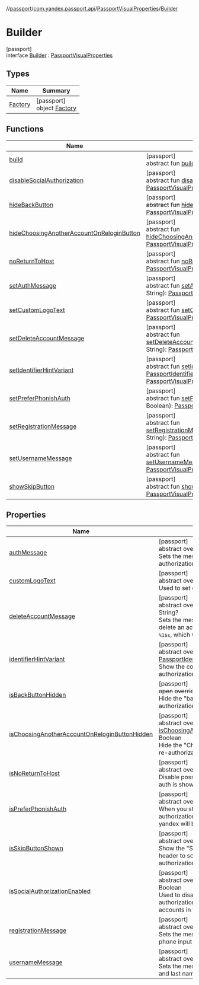 //[passport](../../../../index.md)/[com.yandex.passport.api](../../index.md)/[PassportVisualProperties](../index.md)/[Builder](index.md)

# Builder

[passport]\
interface [Builder](index.md) : [PassportVisualProperties](../index.md)

## Types

| Name | Summary |
|---|---|
| [Factory](-factory/index.md) | [passport]<br>object [Factory](-factory/index.md) |

## Functions

| Name | Summary |
|---|---|
| [build](build.md) | [passport]<br>abstract fun [build](build.md)(): [PassportVisualProperties](../index.md) |
| [disableSocialAuthorization](disable-social-authorization.md) | [passport]<br>abstract fun [disableSocialAuthorization](disable-social-authorization.md)(): [PassportVisualProperties.Builder](index.md) |
| [hideBackButton](hide-back-button.md) | [passport]<br>~~abstract~~ ~~fun~~ [~~hideBackButton~~](hide-back-button.md)~~(~~~~)~~~~:~~ [PassportVisualProperties.Builder](index.md) |
| [hideChoosingAnotherAccountOnReloginButton](hide-choosing-another-account-on-relogin-button.md) | [passport]<br>abstract fun [hideChoosingAnotherAccountOnReloginButton](hide-choosing-another-account-on-relogin-button.md)(): [PassportVisualProperties.Builder](index.md) |
| [noReturnToHost](no-return-to-host.md) | [passport]<br>abstract fun [noReturnToHost](no-return-to-host.md)(): [PassportVisualProperties.Builder](index.md) |
| [setAuthMessage](set-auth-message.md) | [passport]<br>abstract fun [setAuthMessage](set-auth-message.md)(authMessage: String): [PassportVisualProperties.Builder](index.md) |
| [setCustomLogoText](set-custom-logo-text.md) | [passport]<br>abstract fun [setCustomLogoText](set-custom-logo-text.md)(text: String?): [PassportVisualProperties.Builder](index.md) |
| [setDeleteAccountMessage](set-delete-account-message.md) | [passport]<br>abstract fun [setDeleteAccountMessage](set-delete-account-message.md)(deleteAccountMessage: String): [PassportVisualProperties.Builder](index.md) |
| [setIdentifierHintVariant](set-identifier-hint-variant.md) | [passport]<br>abstract fun [setIdentifierHintVariant](set-identifier-hint-variant.md)(variant: [PassportIdentifierHintVariant](../../-passport-identifier-hint-variant/index.md)): [PassportVisualProperties.Builder](index.md) |
| [setPreferPhonishAuth](set-prefer-phonish-auth.md) | [passport]<br>abstract fun [setPreferPhonishAuth](set-prefer-phonish-auth.md)(prefer: Boolean): [PassportVisualProperties.Builder](index.md) |
| [setRegistrationMessage](set-registration-message.md) | [passport]<br>abstract fun [setRegistrationMessage](set-registration-message.md)(registrationMessage: String): [PassportVisualProperties.Builder](index.md) |
| [setUsernameMessage](set-username-message.md) | [passport]<br>abstract fun [setUsernameMessage](set-username-message.md)(usernameMessage: String): [PassportVisualProperties.Builder](index.md) |
| [showSkipButton](show-skip-button.md) | [passport]<br>abstract fun [showSkipButton](show-skip-button.md)(): [PassportVisualProperties.Builder](index.md) |

## Properties

| Name | Summary |
|---|---|
| [authMessage](auth-message.md) | [passport]<br>abstract override var [authMessage](auth-message.md): String?<br>Sets the message displayed to the user in the authorization screen. |
| [customLogoText](custom-logo-text.md) | [passport]<br>abstract override var [customLogoText](custom-logo-text.md): String?<br>Used to set custom logo text. |
| [deleteAccountMessage](delete-account-message.md) | [passport]<br>abstract override var [deleteAccountMessage](delete-account-message.md): String?<br>Sets the message shown to the user when trying to delete an account. The text must contain the string <tt>%1$s</tt>, which will be replaced with the username. |
| [identifierHintVariant](identifier-hint-variant.md) | [passport]<br>abstract override var [identifierHintVariant](identifier-hint-variant.md): [PassportIdentifierHintVariant](../../-passport-identifier-hint-variant/index.md)<br>Show the corresponding hint in the input field of the authorization form. |
| [isBackButtonHidden](is-back-button-hidden.md) | [passport]<br>~~open~~ ~~override~~ ~~var~~ [~~isBackButtonHidden~~](is-back-button-hidden.md)~~:~~ Boolean<br>Hide the &quot;back arrow&quot; in the header of the authorization window. |
| [isChoosingAnotherAccountOnReloginButtonHidden](is-choosing-another-account-on-relogin-button-hidden.md) | [passport]<br>abstract override var [isChoosingAnotherAccountOnReloginButtonHidden](is-choosing-another-account-on-relogin-button-hidden.md): Boolean<br>Hide the &quot;Choose another account&quot; button on the re-authorization screen. |
| [isNoReturnToHost](is-no-return-to-host.md) | [passport]<br>abstract override var [isNoReturnToHost](is-no-return-to-host.md): Boolean<br>Disable possibilities to return back to host when auth is shown. |
| [isPreferPhonishAuth](is-prefer-phonish-auth.md) | [passport]<br>abstract override var [isPreferPhonishAuth](is-prefer-phonish-auth.md): Boolean<br>When you start authorization, the finish authorization screen with the login button via yandex will be shown first of all. |
| [isSkipButtonShown](is-skip-button-shown.md) | [passport]<br>abstract override var [isSkipButtonShown](is-skip-button-shown.md): Boolean<br>Show the &quot;Skip&quot; button in the authorization window header to scroll through the login screen without authorization. |
| [isSocialAuthorizationEnabled](is-social-authorization-enabled.md) | [passport]<br>abstract override var [isSocialAuthorizationEnabled](is-social-authorization-enabled.md): Boolean<br>Used to disable the display of social buttons in authorization form. When disabled, filters out social accounts in the account list. |
| [registrationMessage](registration-message.md) | [passport]<br>abstract override var [registrationMessage](registration-message.md): String?<br>Sets the message displayed to the user in the phone input screen at the start of registration. |
| [usernameMessage](username-message.md) | [passport]<br>abstract override var [usernameMessage](username-message.md): String?<br>Sets the message displayed to the user in the first and last name input screen. |
